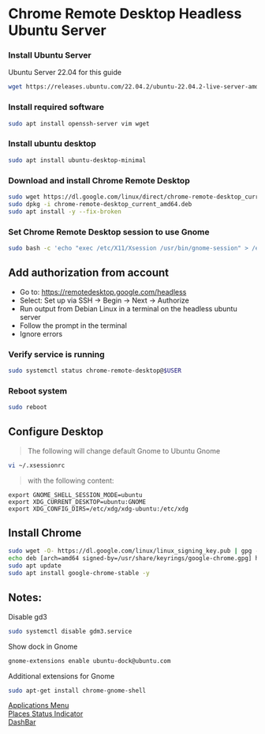 # Chrome Remote Desktop Headless Ubuntu Server

### Install Ubuntu Server
Ubuntu Server 22.04 for this guide
```bash
wget https://releases.ubuntu.com/22.04.2/ubuntu-22.04.2-live-server-amd64.iso
```

### Install required software
```bash
sudo apt install openssh-server vim wget
```

### Install ubuntu desktop
```bash
sudo apt install ubuntu-desktop-minimal
```

### Download and install Chrome Remote Desktop
```bash
sudo wget https://dl.google.com/linux/direct/chrome-remote-desktop_current_amd64.deb
sudo dpkg -i chrome-remote-desktop_current_amd64.deb
sudo apt install -y --fix-broken
```

### Set Chrome Remote Desktop session to use Gnome
```bash
sudo bash -c 'echo "exec /etc/X11/Xsession /usr/bin/gnome-session" > /etc/chrome-remote-desktop-session'
```

## Add authorization from account
* Go to: https://remotedesktop.google.com/headless
* Select: Set up via SSH -> Begin -> Next -> Authorize
* Run output from Debian Linux in a terminal on the headless ubuntu server
* Follow the prompt in the terminal
* Ignore errors

### Verify service is running
```bash
sudo systemctl status chrome-remote-desktop@$USER
```

### Reboot system
```bash
sudo reboot
```

## Configure Desktop
> The following will change default Gnome to Ubuntu Gnome
```bash
vi ~/.xsessionrc 
```
> with the following content:
```
export GNOME_SHELL_SESSION_MODE=ubuntu
export XDG_CURRENT_DESKTOP=ubuntu:GNOME
export XDG_CONFIG_DIRS=/etc/xdg/xdg-ubuntu:/etc/xdg
```

## Install Chrome
```bash
sudo wget -O- https://dl.google.com/linux/linux_signing_key.pub | gpg --dearmor | sudo tee /usr/share/keyrings/google-chrome.gpg
echo deb [arch=amd64 signed-by=/usr/share/keyrings/google-chrome.gpg] http://dl.google.com/linux/chrome/deb/ stable main | sudo tee /etc/apt/sources.list.d/google-chrome.list
sudo apt update
sudo apt install google-chrome-stable -y
```

## Notes:
Disable gd3
```bash
sudo systemctl disable gdm3.service
```

Show dock in Gnome
```bash
gnome-extensions enable ubuntu-dock@ubuntu.com
```

Additional extensions for Gnome
```bash
sudo apt-get install chrome-gnome-shell
```
[Applications Menu](https://extensions.gnome.org/extension/6/applications-menu/?ref=itsfoss.com) \
[Places Status Indicator](https://extensions.gnome.org/extension/8/places-status-indicator) \
[DashBar](https://extensions.gnome.org/extension/5143/dashbar)
